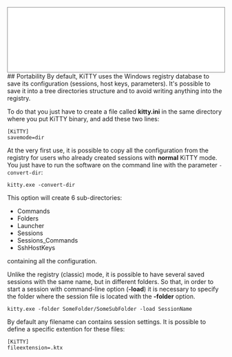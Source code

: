 <div style="text-align: center;"><iframe src="gad.html" frameborder="0" scrolling="no" style="border: 1px solid gray; padding: 0; overflow:hidden; scrolling: no; top:0; left: 0; width: 100%;" onload="this.style.height=(this.contentWindow.document.body.scrollHeight+5)+'px';"></iframe></div>
## Portability
By default, KiTTY uses the Windows registry database to save its configuration (sessions, host keys, parameters). It's possible to save it into a tree directories structure and to avoid writing anything into the registry.

To do that you just have to create a file called **kitty.ini** in the same directory where you put KiTTY binary, and add these two lines:
```
[KiTTY]
savemode=dir
```

At the very first use, it is possible to copy all the configuration from the registry for users who already created sessions with **normal** KiTTY mode. You just have to run the software on the command line with the parameter `-convert-dir`:
```
kitty.exe -convert-dir
```

This option will create 6 sub-directories: 

* Commands
* Folders
* Launcher
* Sessions
* Sessions_Commands
* SshHostKeys

containing all the configuration.
 
Unlike the registry (classic) mode, it is possible to have several saved sessions with the same name, but in different folders. So that, in order to start a session with command-line option (**-load**) it is necessary to specify the folder where the session file is located with the **-folder** option.
```
kitty.exe -folder SomeFolder/SomeSubFolder -load SessionName
```

  
By default any filename can contains session settings. It is possible to define a specific extention for these files:
```
[KiTTY]
fileextension=.ktx
```
